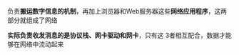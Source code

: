 负责**搬运数字信息的机制**，再加上浏览器和Web服务器这些**网络应用程序**，这两部分就组成了网络

**实际负责收发消息的是协议栈、网卡驱动和网卡**，只有这 3者相互配合，数据才能够在网络中流动起来